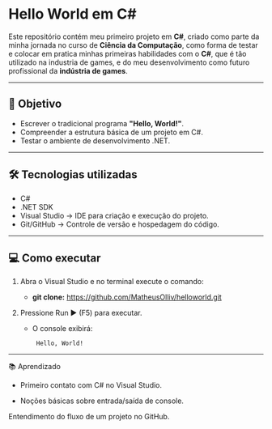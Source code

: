 # Hello World em C#

Este repositório contém meu primeiro projeto em **C#**, criado como parte da minha jornada no curso de **Ciência da Computação**, como forma de testar e colocar em pratica minhas primeiras habilidades com o **C#**, que é tão utilizado na industria de games, e do meu desenvolvimento como futuro profissional da **indústria de games**.  

---

## 🎯 Objetivo
- Escrever o tradicional programa **"Hello, World!"**.  
- Compreender a estrutura básica de um projeto em C#.  
- Testar o ambiente de desenvolvimento .NET.  

---

## 🛠️ Tecnologias utilizadas
- C#  
- .NET SDK
- Visual Studio → IDE para criação e execução do projeto.
- Git/GitHub → Controle de versão e hospedagem do código.



---

## 💻 Como executar

1. Abra o Visual Studio e no terminal execute o comando:

   - **git clone:** https://github.com/MatheusOlliv/helloworld.git
   

2. Pressione Run ▶️ (F5) para executar.

   - O console exibirá:

          Hello, World!

---

📚 Aprendizado

- Primeiro contato com C# no Visual Studio.

- Noções básicas sobre entrada/saída de console.

Entendimento do fluxo de um projeto no GitHub.

